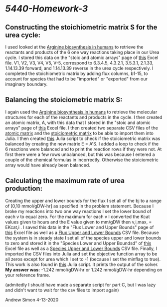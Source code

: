 # *5440-Homework-3*

## Constructing the stoichiometric matrix S for the urea cycle:
I used looked at the [Arginine biosynthesis in humans](https://www.genome.jp/kegg-bin/show_pathway?org_name=hsa&mapno=00220&mapscale=&show_description=hide) to retrieve the reactants and products of the 6 one way reactions taking place in our Urea cycle. I stored this data on the "stoic and atomic arrays" page of [this](https://github.com/AndrewSimon-20/5440-Homework-3/blob/master/Stoic%20and%20Atomic%20Arrays%20with%20labels.xlsx) Excel file. V1, V2, V3, V4, V5, V-5, correspond to 6.3.4.5, 4.3.2.1, 3.5.3.1, 2.1.33, 1.14.13.39 forward, and 1.14.13.39 reverse in the urea cycle respectively. I completed the stoichiometric matrix by adding flux columns, b1-15, to account for species that had to be "imported" or "exported" from our imaginary boundary. 


## Balancing the stoiciometric matrix S:
I again used the [Arginine biosynthesis in humans](https://www.genome.jp/kegg-bin/show_pathway?org_name=hsa&mapno=00220&mapscale=&show_description=hide) to retrieve the molecular structures for each of the reactants and products in the cycle. I then created an atomic matrix, A, with this data that I stored in the "stoic and atomic arrays" page of [this](https://github.com/AndrewSimon-20/5440-Homework-3/blob/master/Stoic%20and%20Atomic%20Arrays%20with%20labels.xlsx) Excel file. I then created two separate CSV files of the [atomic matrix](https://github.com/AndrewSimon-20/5440-Homework-3/blob/master/Atomic%20Array.csv) and the [stoiciometric matrix](https://github.com/AndrewSimon-20/5440-Homework-3/blob/master/Stoic%20Array.csv) to be able to import them into Julia. I then created [this](https://github.com/AndrewSimon-20/5440-Homework-3/blob/master/AndrewSimonHomework3) Julia script to check if the stoiciometric matrix was balanced by creating the new matrix E = A'S. I added a loop to check if the 6 reactions were balanced and to print the reaction rows if they were not. At first there were a few rows unbalanced, but this was because I entered a couple of the chemical formulas in incorrectly. Otherwise the stoiciometric array would have already been balanced.


## Calculating the maximum rate of urea production:
Creating the upper and lower bounds for the flux I set all of the bj to a range of [0,10 mmol/gDW-hr] as specified in the problem statement. Because I broke my reactions into two one way reactions I set the lower bound of each v to equal zero. For the maximum for each v I converted the Kcat values given to hours and the E value given to mm/gDW then v,i,max, = EKcat,i . I saved this data in the "Flux Lower and Upper Bounds" page of [this](https://github.com/AndrewSimon-20/5440-Homework-3/blob/master/Stoic%20and%20Atomic%20Arrays%20with%20labels.xlsx) Excel file as well as a [Flux Upper and Lower Bounds](https://github.com/AndrewSimon-20/5440-Homework-3/blob/master/Flux%20Upper%20and%20Lower%20Bounds.csv) CSV file. Because the system is in steady state I set all of the species upper and lower bounds to zero and stored it in the "Species Lower and Upper Boundsd" of [this](https://github.com/AndrewSimon-20/5440-Homework-3/blob/master/Stoic%20and%20Atomic%20Arrays%20with%20labels.xlsx) Excel file as well as a [Species Upper and Lower Bounds](https://github.com/AndrewSimon-20/5440-Homework-3/blob/master/Species%20Upper%20and%20Lower%20Bounds.csv) CSV file. Finally, I imported the CSV files into Julia and set the objective function array to be all zeros except for urea which I set to -1 (because I set the minflag to true). This work is also found in [this](https://github.com/AndrewSimon-20/5440-Homework-3/blob/master/AndrewSimonHomework3) Julia script. It prints the output of the solver. __My answer was:__ -1.242 mmol/gDW-hr or 1.242 mmol/gDW-hr depending on your reference frame. 


(admitedly I should have made a separate script for part C, but I was lazy and didn't want to wait for the csv files to import again)

Andrew Simon 4-13-2020
